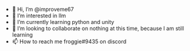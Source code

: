 - 👋 Hi, I’m @improveme67
- 👀 I’m interested in llm
- 🌱 I’m currently learning python and unity
- 💞️ I’m looking to collaborate on nothing at this time, because I am still learning
- 📫 How to reach me froggie#9435 on discord

<!---
improveme67/improveme67 is a ✨ special ✨ repository because its `README.md` (this file) appears on your GitHub profile.
You can click the Preview link to take a look at your changes.
--->
